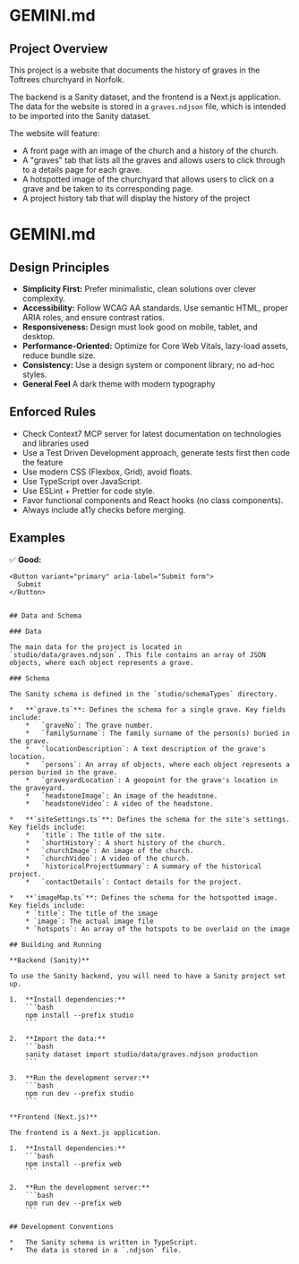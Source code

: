 # GEMINI.md

## Project Overview

This project is a website that documents the history of graves in the Toftrees churchyard in Norfolk.

The backend is a Sanity dataset, and the frontend is a Next.js application. The data for the website is stored in a `graves.ndjson` file, which is intended to be imported into the Sanity dataset.

The website will feature:
* A front page with an image of the church and a history of the church.
* A "graves" tab that lists all the graves and allows users to click through to a details page for each grave.
* A hotspotted image of the churchyard that allows users to click on a grave and be taken to its corresponding page.
* A project history tab that will display the history of the project

# GEMINI.md

## Design Principles
- **Simplicity First:** Prefer minimalistic, clean solutions over clever complexity.
- **Accessibility:** Follow WCAG AA standards. Use semantic HTML, proper ARIA roles, and ensure contrast ratios.
- **Responsiveness:** Design must look good on mobile, tablet, and desktop.
- **Performance-Oriented:** Optimize for Core Web Vitals, lazy-load assets, reduce bundle size.
- **Consistency:** Use a design system or component library; no ad-hoc styles.
- **General Feel** A dark theme with modern typography

## Enforced Rules
- Check Context7 MCP server for latest documentation on technologies and libraries used
- Use a Test Driven Development approach, generate tests first then code the feature
- Use modern CSS (Flexbox, Grid), avoid floats.
- Use TypeScript over JavaScript.
- Use ESLint + Prettier for code style.
- Favor functional components and React hooks (no class components).
- Always include a11y checks before merging.

## Examples
✅ **Good:**
```tsx
<Button variant="primary" aria-label="Submit form">
  Submit
</Button>


## Data and Schema

### Data

The main data for the project is located in `studio/data/graves.ndjson`. This file contains an array of JSON objects, where each object represents a grave.

### Schema

The Sanity schema is defined in the `studio/schemaTypes` directory.

*   **`grave.ts`**: Defines the schema for a single grave. Key fields include:
    *   `graveNo`: The grave number.
    *   `familySurname`: The family surname of the person(s) buried in the grave.
    *   `locationDescription`: A text description of the grave's location.
    *   `persons`: An array of objects, where each object represents a person buried in the grave.
    *   `graveyardLocation`: A geopoint for the grave's location in the graveyard.
    *   `headstoneImage`: An image of the headstone.
    *   `headstoneVideo`: A video of the headstone.

*   **`siteSettings.ts`**: Defines the schema for the site's settings. Key fields include:
    *   `title`: The title of the site.
    *   `shortHistory`: A short history of the church.
    *   `churchImage`: An image of the church.
    *   `churchVideo`: A video of the church.
    *   `historicalProjectSummary`: A summary of the historical project.
    *   `contactDetails`: Contact details for the project.

*   **`imageMap.ts`**: Defines the schema for the hotspotted image. Key fields include:
    * `title`: The title of the image
    * `image`: The actual image file
    * `hotspots`: An array of the hotspots to be overlaid on the image

## Building and Running

**Backend (Sanity)**

To use the Sanity backend, you will need to have a Sanity project set up.

1.  **Install dependencies:**
    ```bash
    npm install --prefix studio
    ```

2.  **Import the data:**
    ```bash
    sanity dataset import studio/data/graves.ndjson production
    ```

3.  **Run the development server:**
    ```bash
    npm run dev --prefix studio
    ```

**Frontend (Next.js)**

The frontend is a Next.js application.

1.  **Install dependencies:**
    ```bash
    npm install --prefix web
    ```

2.  **Run the development server:**
    ```bash
    npm run dev --prefix web
    ```

## Development Conventions

*   The Sanity schema is written in TypeScript.
*   The data is stored in a `.ndjson` file.
